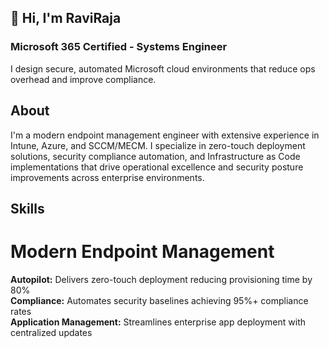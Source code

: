 ## 👋 Hi, I'm RaviRaja

<!--
**ravirajabeta/ravirajabeta** is a ✨ _special_ ✨ repository because its `README.md` (this file) appears on your GitHub profile.

Here are some ideas to get you started:

- 🔭 I’m currently working on ...
- 🌱 I’m currently learning ...
- 👯 I’m looking to collaborate on ...
- 🤔 I’m looking for help with ...
- 💬 Ask me about ...
- 📫 How to reach me: ...
- 😄 Pronouns: ...
- ⚡ Fun fact: ...
-->

### Microsoft 365 Certified - Systems Engineer
I design secure, automated Microsoft cloud environments that reduce ops overhead and improve compliance.

## About
I'm a modern endpoint management engineer with extensive experience in Intune, Azure, and SCCM/MECM. I specialize in zero-touch deployment solutions, security compliance automation, and Infrastructure as Code implementations that drive operational excellence and security posture improvements across enterprise environments.

## Skills

# Modern Endpoint Management
**Autopilot:** Delivers zero-touch deployment reducing provisioning time by 80%  
**Compliance:** Automates security baselines achieving 95%+ compliance rates  
**Application Management:** Streamlines enterprise app deployment with centralized updates  
